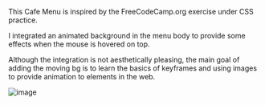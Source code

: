 <p> This Cafe Menu is inspired by the FreeCodeCamp.org exercise under CSS practice.</p>
<p> I integrated an animated background in the menu body to provide some effects when the mouse is hovered on top. </p>
<p> Although the integration is not aesthetically pleasing, the main goal of adding the moving bg is to learn the basics of keyframes and using images to provide animation to elements in the web. </p>

![image](https://user-images.githubusercontent.com/74045387/166886683-192423dc-0782-4b23-8704-f493f9801298.png)


